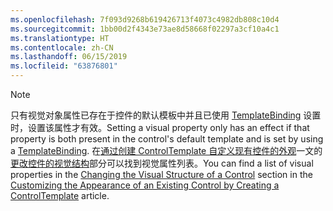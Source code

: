 ```yaml
---
ms.openlocfilehash: 7f093d9268b619426713f4073c4982db808c10d4
ms.sourcegitcommit: 1bb00d2f4343e73ae8d58668f02297a3cf10a4c1
ms.translationtype: HT
ms.contentlocale: zh-CN
ms.lasthandoff: 06/15/2019
ms.locfileid: "63876801"
---
```

> [!NOTE]
>  <span data-ttu-id="b3a08-101">只有视觉对象属性已存在于控件的默认模板中并且已使用 [TemplateBinding](~/docs/framework/wpf/advanced/templatebinding-markup-extension.md) 设置时，设置该属性才有效。</span><span class="sxs-lookup"><span data-stu-id="b3a08-101">Setting a visual property only has an effect if that property is both present in the control's default template and is set by using a [TemplateBinding](~/docs/framework/wpf/advanced/templatebinding-markup-extension.md).</span></span> <span data-ttu-id="b3a08-102">在[通过创建 ControlTemplate 自定义现有控件的外观](~/docs/framework/wpf/controls/customizing-the-appearance-of-an-existing-control.md)一文的[更改控件的视觉结构](~/docs/framework/wpf/controls/customizing-the-appearance-of-an-existing-control.md#changing-the-visual-structure-of-a-control)部分可以找到视觉属性列表。</span><span class="sxs-lookup"><span data-stu-id="b3a08-102">You can find a list of visual properties in the [Changing the Visual Structure of a Control](~/docs/framework/wpf/controls/customizing-the-appearance-of-an-existing-control.md#changing-the-visual-structure-of-a-control) section in the [Customizing the Appearance of an Existing Control by Creating a ControlTemplate](~/docs/framework/wpf/controls/customizing-the-appearance-of-an-existing-control.md) article.</span></span>
  
